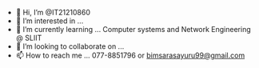 - 👋 Hi, I’m @IT21210860
- 👀 I’m interested in ...
- 🌱 I’m currently learning ... Computer systems and Network Engineering @ SLIIT
- 💞️ I’m looking to collaborate on ...
- 📫 How to reach me ... 077-8851796 or bimsarasayuru99@gmail.com

<!---
IT21210860/IT21210860 is a ✨ special ✨ repository because its `README.md` (this file) appears on your GitHub profile.
You can click the Preview link to take a look at your changes.
--->
